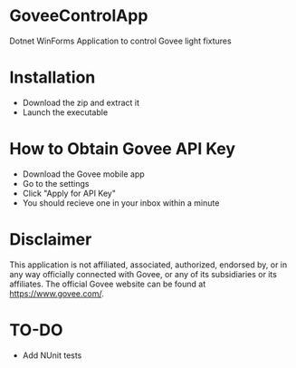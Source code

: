 # GoveeControlApp
Dotnet WinForms Application to control Govee light fixtures

# Installation
* Download the zip and extract it
* Launch the executable

# How to Obtain Govee API Key 
* Download the Govee mobile app
* Go to the settings
* Click "Apply for API Key"
* You should recieve one in your inbox within a minute

# Disclaimer
This application is not affiliated, associated, authorized, endorsed by, or in any way officially connected with Govee, 
or any of its subsidiaries or its affiliates. The official Govee website can be found at https://www.govee.com/.

# TO-DO
* Add NUnit tests
